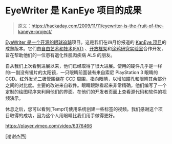 # EyeWriter 是 KanEye 项目的成果

> 原文：<https://hackaday.com/2009/11/11/eyewriter-is-the-fruit-of-the-kaneye-project/>

[EyeWriter 是一个开源的眼球追踪](http://www.eyewriter.org/)项目。这是我们在四月份报道的 [KanEye 项目](http://hackaday.com/2009/04/01/eyetoy-kaneye-tracking-system-preview/)的成熟版本。它们由[自由艺术和技术(FAT)](http://fffff.at/) 、[开放框架](http://www.openframeworks.cc/)和[涂鸦研究实验室](http://graffitiresearchlab.com/)合作开发，旨在帮助他们的一位患有退化性肌肉疾病 ALS 的朋友。

自从我们上次看到进展以来，他们已经取得了很大进展。使用的硬件几乎是一样的:一副没有镜片的太阳镜，一只眼睛前面装有来自索尼 PlayStation 3 眼睛的 CCD。红外发光二极管围绕在 CCD 周围，指向眼睛，以增加瞳孔和眼睛其余部分之间的对比度。主要的改进来自软件。眼睛跟踪看起来非常精确，他们编写了一个定制的绘图程序来利用他们的界面。在他们的开发者页面上查看源代码和软件的视频演示。

休息之后，您可以看到[Tempt1]使用系统创建一些标签的视频。我们感谢这个项目取得的成功，因为这个人用眼睛比我们用手做得更好。

<https://player.vimeo.com/video/6376466>

</div> <p>[谢谢杰西]</p> </body> </html>